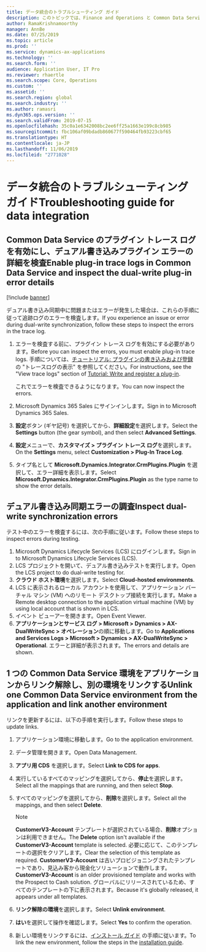 ```yaml
---
title: データ統合のトラブルシューティング ガイド
description: このトピックでは、Finance and Operations と Common Data Service 間のデータ統合に関するトラブル シューティングの情報を提供します。
author: RamaKrishnamoorthy
manager: AnnBe
ms.date: 07/25/2019
ms.topic: article
ms.prod: ''
ms.service: dynamics-ax-applications
ms.technology: ''
ms.search.form: ''
audience: Application User, IT Pro
ms.reviewer: rhaertle
ms.search.scope: Core, Operations
ms.custom: ''
ms.assetid: ''
ms.search.region: global
ms.search.industry: ''
ms.author: ramasri
ms.dyn365.ops.version: ''
ms.search.validFrom: 2019-07-15
ms.openlocfilehash: 35c0a1e6342008bc2ee6ff25a1663e199c8cb985
ms.sourcegitcommit: fbc106af09bdadb860677f590464fb93223cbf65
ms.translationtype: HT
ms.contentlocale: ja-JP
ms.lasthandoff: 11/06/2019
ms.locfileid: "2771028"
---
```

# <a name="troubleshooting-guide-for-data-integration"></a><span data-ttu-id="5f331-103">データ統合のトラブルシューティング ガイド</span><span class="sxs-lookup"><span data-stu-id="5f331-103">Troubleshooting guide for data integration</span></span>

## <a name="enable-plug-in-trace-logs-in-common-data-service-and-inspect-the-dual-write-plug-in-error-details"></a><span data-ttu-id="5f331-104">Common Data Service のプラグイン トレース ログを有効にし、デュアル書き込みプラグイン エラーの詳細を検査</span><span class="sxs-lookup"><span data-stu-id="5f331-104">Enable plug-in trace logs in Common Data Service and inspect the dual-write plug-in error details</span></span>

[!include [banner](../includes/banner.md)]

<span data-ttu-id="5f331-105">デュアル書き込み同期中に問題またはエラーが発生した場合は、これらの手順に従って追跡ログのエラーを検査します。</span><span class="sxs-lookup"><span data-stu-id="5f331-105">If you experience an issue or error during dual-write synchronization, follow these steps to inspect the errors in the trace log.</span></span>

1. <span data-ttu-id="5f331-106">エラーを検査する前に、プラグイン トレース ログを有効にする必要があります。</span><span class="sxs-lookup"><span data-stu-id="5f331-106">Before you can inspect the errors, you must enable plug-in trace logs.</span></span> <span data-ttu-id="5f331-107">手順については、[チュートリアル: プラグインの書き込みおよび登録](https://docs.microsoft.com/powerapps/developer/common-data-service/tutorial-write-plug-in#view-trace-logs) の "トレースログの表示" を参照してください。</span><span class="sxs-lookup"><span data-stu-id="5f331-107">For instructions, see the "View trace logs" section of [Tutorial: Write and register a plug-in](https://docs.microsoft.com/powerapps/developer/common-data-service/tutorial-write-plug-in#view-trace-logs).</span></span>

    <span data-ttu-id="5f331-108">これでエラーを検査できるようになります。</span><span class="sxs-lookup"><span data-stu-id="5f331-108">You can now inspect the errors.</span></span>

2. <span data-ttu-id="5f331-109">Microsoft Dynamics 365 Sales にサインインします。</span><span class="sxs-lookup"><span data-stu-id="5f331-109">Sign in to Microsoft Dynamics 365 Sales.</span></span>
3. <span data-ttu-id="5f331-110">**設定**ボタン (ギヤ記号) を選択してから、**詳細設定**を選択します。</span><span class="sxs-lookup"><span data-stu-id="5f331-110">Select the **Settings** button (the gear symbol), and then select **Advanced Settings**.</span></span>
4. <span data-ttu-id="5f331-111">**設定**メニューで、**カスタマイズ \> プラグイン トレース ログ**を選択します。</span><span class="sxs-lookup"><span data-stu-id="5f331-111">On the **Settings** menu, select **Customization \> Plug-In Trace Log**.</span></span>
5. <span data-ttu-id="5f331-112">タイプ名として **Microsoft.Dynamics.Integrator.CrmPlugins.Plugin** を選択して、エラー詳細を表示します。</span><span class="sxs-lookup"><span data-stu-id="5f331-112">Select **Microsoft.Dynamics.Integrator.CrmPlugins.Plugin** as the type name to show the error details.</span></span>

## <a name="inspect-dual-write-synchronization-errors"></a><span data-ttu-id="5f331-113">デュアル書き込み同期エラーの調査</span><span class="sxs-lookup"><span data-stu-id="5f331-113">Inspect dual-write synchronization errors</span></span>

<span data-ttu-id="5f331-114">テスト中のエラーを検査するには、次の手順に従います。</span><span class="sxs-lookup"><span data-stu-id="5f331-114">Follow these steps to inspect errors during testing.</span></span>

1. <span data-ttu-id="5f331-115">Microsoft Dynamics Lifecycle Services (LCS) にログインします。</span><span class="sxs-lookup"><span data-stu-id="5f331-115">Sign in to Microsoft Dynamics Lifecycle Services (LCS).</span></span>
2. <span data-ttu-id="5f331-116">LCS プロジェクトを開いて、デュアル書き込みテストを実行します。</span><span class="sxs-lookup"><span data-stu-id="5f331-116">Open the LCS project to do dual-write testing for.</span></span>
3. <span data-ttu-id="5f331-117">**クラウド ホスト環境**を選択します。</span><span class="sxs-lookup"><span data-stu-id="5f331-117">Select **Cloud-hosted environments**.</span></span>
4. <span data-ttu-id="5f331-118">LCS に表示されるローカル アカウントを使用して、アプリケーション バーチャル マシン (VM) へのリモート デスクトップ接続を実行します。</span><span class="sxs-lookup"><span data-stu-id="5f331-118">Make a Remote desktop connection to the application virtual machine (VM) by using local account that is shown in LCS.</span></span>
5. <span data-ttu-id="5f331-119">イベント ビューアーを開きます。</span><span class="sxs-lookup"><span data-stu-id="5f331-119">Open Event Viewer.</span></span> 
6. <span data-ttu-id="5f331-120">**アプリケーションとサービス ログ \> Microsoft \> Dynamics \> AX-DualWriteSync \> オペレーション**の順に移動します。</span><span class="sxs-lookup"><span data-stu-id="5f331-120">Go to **Applications and Services Logs \> Microsoft \> Dynamics \> AX-DualWriteSync \> Operational**.</span></span> <span data-ttu-id="5f331-121">エラーと詳細が表示されます。</span><span class="sxs-lookup"><span data-stu-id="5f331-121">The errors and details are shown.</span></span>

## <a name="unlink-one-common-data-service-environment-from-the-application-and-link-another-environment"></a><span data-ttu-id="5f331-122">1 つの Common Data Service 環境をアプリケーションからリンク解除し、別の環境をリンクする</span><span class="sxs-lookup"><span data-stu-id="5f331-122">Unlink one Common Data Service environment from the application and link another environment</span></span>

<span data-ttu-id="5f331-123">リンクを更新するには、以下の手順を実行します。</span><span class="sxs-lookup"><span data-stu-id="5f331-123">Follow these steps to update links.</span></span>

1. <span data-ttu-id="5f331-124">アプリケーション環境に移動します。</span><span class="sxs-lookup"><span data-stu-id="5f331-124">Go to the application environment.</span></span>
2. <span data-ttu-id="5f331-125">データ管理を開きます。</span><span class="sxs-lookup"><span data-stu-id="5f331-125">Open Data Management.</span></span>
3. <span data-ttu-id="5f331-126">**アプリ用 CDS** を選択します。</span><span class="sxs-lookup"><span data-stu-id="5f331-126">Select **Link to CDS for apps**.</span></span>
4. <span data-ttu-id="5f331-127">実行しているすべてのマッピングを選択してから、**停止**を選択します。</span><span class="sxs-lookup"><span data-stu-id="5f331-127">Select all the mappings that are running, and then select **Stop**.</span></span>
5. <span data-ttu-id="5f331-128">すべてのマッピングを選択してから、**削除**を選択します。</span><span class="sxs-lookup"><span data-stu-id="5f331-128">Select all the mappings, and then select **Delete**.</span></span>

    > [!NOTE]
    > <span data-ttu-id="5f331-129">**CustomerV3-Account** テンプレートが選択されている場合、**削除**オプションは利用できません。</span><span class="sxs-lookup"><span data-stu-id="5f331-129">The **Delete** option isn't available if the **CustomerV3-Account** template is selected.</span></span> <span data-ttu-id="5f331-130">必要に応じて、このテンプレートの選択をクリアします。</span><span class="sxs-lookup"><span data-stu-id="5f331-130">Clear the selection of this template as required.</span></span> <span data-ttu-id="5f331-131">**CustomerV3-Account** は古いプロビジョニングされたテンプレートであり、見込み客から現金化ソリューションで動作します。</span><span class="sxs-lookup"><span data-stu-id="5f331-131">**CustomerV3-Account** is an older provisioned template and works with the Prospect to Cash solution.</span></span> <span data-ttu-id="5f331-132">グローバルにリリースされているため、すべてのテンプレートの下に表示されます。</span><span class="sxs-lookup"><span data-stu-id="5f331-132">Because it's globally released, it appears under all templates.</span></span>

6. <span data-ttu-id="5f331-133">**リンク解除の環境**を選択します。</span><span class="sxs-lookup"><span data-stu-id="5f331-133">Select **Unlink environment**.</span></span>
7. <span data-ttu-id="5f331-134">**はい**を選択して操作を確認します。</span><span class="sxs-lookup"><span data-stu-id="5f331-134">Select **Yes** to confirm the operation.</span></span>
8. <span data-ttu-id="5f331-135">新しい環境をリンクするには、[インストール ガイド](https://aka.ms/dualwrite-docs) の手順に従います。</span><span class="sxs-lookup"><span data-stu-id="5f331-135">To link the new environment, follow the steps in the [installation guide](https://aka.ms/dualwrite-docs).</span></span>
